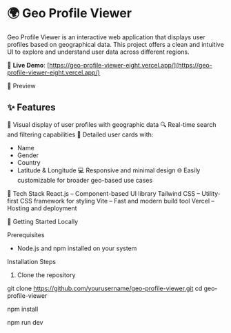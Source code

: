 # 🌍 Geo Profile Viewer

Geo Profile Viewer is an interactive web application that displays user profiles based on geographical data.
This project offers a clean and intuitive UI to explore and understand user data across different regions.

🔗 **Live Demo**: [https://geo-profile-viewer-eight.vercel.app/](https://geo-profile-viewer-eight.vercel.app/)

📸 Preview


## ✨ Features

📍 Visual display of user profiles with geographic data
🔍 Real-time search and filtering capabilities
👤 Detailed user cards with:
  - Name
  - Gender
  - Country
  - Latitude & Longitude
💻 Responsive and minimal design
🌐 Easily customizable for broader geo-based use cases

🧰 Tech Stack
React.js – Component-based UI library
Tailwind CSS – Utility-first CSS framework for styling
Vite – Fast and modern build tool
Vercel – Hosting and deployment



🚀 Getting Started Locally

Prerequisites

- Node.js and npm installed on your system

Installation Steps
1. Clone the repository

git clone https://github.com/yourusername/geo-profile-viewer.git
cd geo-profile-viewer

npm install

npm run dev


